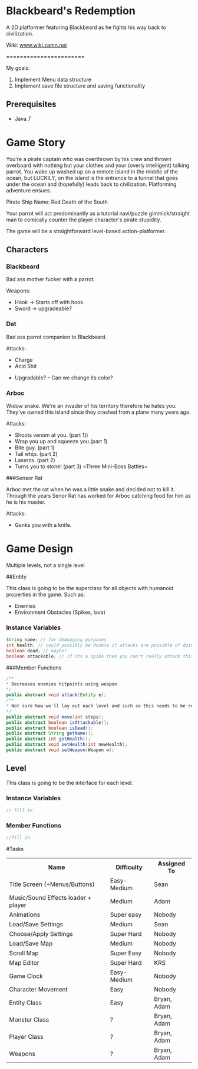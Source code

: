 Blackbeard's Redemption
======================

A 2D platformer featuring Blackbeard as he fights his way back to civilization.

Wiki: www.wiki.zamn.net

=======================

My goals: 

1. Implement Menu data structure
2. Implement save file structure and saving functionality

Prerequisites
-------------
* Java 7 

# Game Story

You're a pirate captain who was overthrown by his crew and thrown overboard with nothing but your clothes and your (overly intelligent) talking parrot. You wake up washed up on a remote island in the middle of the ocean, but LUCKILY, on the island is the entrance to a tunnel that goes under the ocean and (hopefully) leads back to civilization. Platforming adventure ensues.

Pirate Ship Name: Red Death of the South

Your parrot will act predominantly as a tutorial navi/puzzle gimmick/straight man to comically counter the player character's pirate stupidity.

The game will be a straightforward level-based action-platformer.

## Characters

### Blackbeard

Bad ass mother fucker with a parrot.

Weapons:

* Hook → Starts off with hook. 
* Sword → upgradeable?

### Dat

Bad ass parrot companion to Blackbeard.

Attacks: 
* Charge 
* Acid Shit 
- Upgradable? 
– Can we change its color?

### Arboc

Widow snake. We're an invader of his territory therefore he hates you. They've owned this island since they crashed from a plane many years ago.

Attacks: 
* Shoots venom at you. (part 1)) 
* Wrap you up and squeeze you.(part 1) 
* Bite guy. (part 1) 
* Tail whip. (part 2) 
* Laserzs. (part 2) 
* Turns you to stone! (part 3) 
=Three Mini-Boss Battles=

###Sensor Rat

Arboc met the rat when he was a little snake and decided not to kill it. Through the years Senor Rat has worked for Arboc catching food for him as he is his master.

Attacks: 
* Ganks you with a knife. 

# Game Design
Multiple levels, not a single level

##Entity

This class is going to be the superclass for all objects with humanoid properties in the game. Such as:

* Enemies
* Environment Obstacles (Spikes, lava)

### Instance Variables
```Java
String name; // for debugging purposes 
int health; // could possibly be double if attacks are possible of doing partial damage.
boolean dead; // maybe?
boolean attackable; // if its a spike then you can't really attack this (OR CAN YOU!?)
```

###Member Functions
```Java
/**
* Decreases enemies hitpoints using weapon.
*/
public abstract void attack(Entity e);
/**
* Not sure how we'll lay out each level and such so this needs to be refined.
*/
public abstract void move(int steps);
public abstract boolean isAttackable();
public abstract boolean isDead();
public abstract String getName();
public abstract int getHealth();
public abstract void setHealth(int newHealth);
public abstract void setWeapon(Weapon w);
```

## Level

This class is going to be the interface for each level.

### Instance Variables

```Java
// fill in
```

### Member Functions
```Java
//fill in
```


#Tasks

<table>
	<tr>
		<th >Name </th><th >Difficulty </th><th >Assigned To </th>
	</tr>
	<tr>
		<td >Title Screen (+Menus/Buttons) </td><td > Easy-Medium </td><td > Sean </td>
	</tr>
	<tr>
		<td >Music/Sound Effects loader + player</td><td >Medium</td><td >Adam</td>
	</tr>
	<tr>
		<td >Animations </td><td > Super easy </td><td > Nobody</td>
	</tr>
	<tr>
		<td >Load/Save Settings </td><td > Medium </td><td > Sean</td>
	</tr>
	<tr>
		<td >Choose/Apply Settings </td><td > Super Hard </td><td > Nobody</td>
	</tr>
	<tr>
		<td >Load/Save Map </td><td > Medium </td><td > Nobody</td>
	</tr>
	<tr>
		<td >Scroll Map </td><td > Super Easy </td><td > Nobody</td>
	</tr>
	<tr>
		<td >Map Editor </td><td > Super Hard </td><td > KRS</td>
	</tr>
	<tr>
		<td >Game Clock </td><td > Easy-Medium </td><td > Nobody</td>
	</tr>
	<tr>
		<td >Character Movement </td><td > Easy </td><td > Nobody</td>
	</tr>
	<tr>
		<td >Entity Class </td><td > Easy </td><td > Bryan, Adam</td>
	</tr>
	<tr>
		<td >Monster Class </td><td > ? </td><td > Bryan, Adam</td>
	</tr>
	<tr>
		<td >Player Class </td><td > ? </td><td > Bryan, Adam</td>
	</tr>
	<tr>
		<td >Weapons </td><td > ? </td><td > Bryan, Adam </td>
	</tr>
</table>

